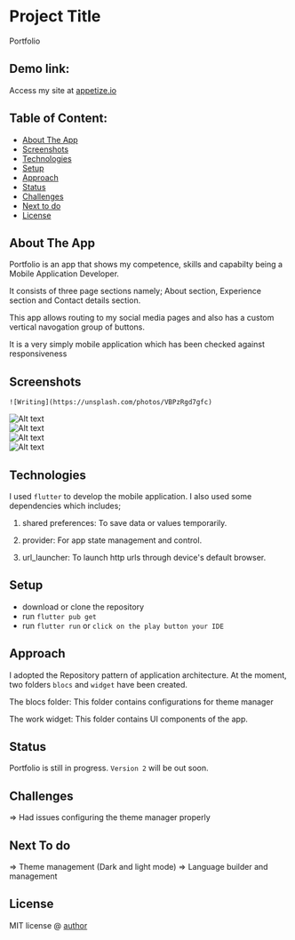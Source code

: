 # Project Title
Portfolio

## Demo link:
Access my site at [appetize.io](https://appetize.io/app/4qmchvi2rxcey26lrwztfcrspm)

## Table of Content:

- [About The App](#about-the-app)
- [Screenshots](#screenshots)
- [Technologies](#technologies)
- [Setup](#setup)
- [Approach](#approach)
- [Status](#status)
- [Challenges](#credits)
- [Next to do](#credits)
- [License](#license)

## About The App
Portfolio is an app that shows my competence, skills and capabilty being a Mobile Application Developer.

It consists of three page sections namely; About section, Experience section and Contact details section.

This app allows routing to my social media pages and also has a custom vertical navogation group of buttons.

It is a very simply mobile application which has been checked against responsiveness

## Screenshots

`![Writing](https://unsplash.com/photos/VBPzRgd7gfc)`

<img src="assets/images/s1.png" alt="Alt text" title="Optional title">

<br/>

<img src="assets/images/s2.png" alt="Alt text" title="Optional title">

<br/>

<img src="assets/images/s3.png" alt="Alt text" title="Optional title">

<br/>

<img src="assets/images/s4.png" alt="Alt text" title="Optional title">


## Technologies
I used `flutter` to develop the mobile application. I also used some dependencies which includes;

1. shared preferences: To save data or values temporarily.

2. provider: For app state management and control.

3. url_launcher: To launch http urls through device's default browser.

## Setup
- download or clone the repository
- run `flutter pub get`
- run `flutter run` or `click on the play button your IDE`

## Approach
I adopted the Repository pattern of application architecture. At the moment, two folders `blocs` and `widget` have been created.

The blocs folder: This folder contains configurations for theme manager

The work widget: This folder contains UI components of the app.

## Status
Portfolio is still in progress. `Version 2` will be out soon.

## Challenges
=> Had issues configuring the theme manager properly

## Next To do
=> Theme management (Dark and light mode)
=> Language builder and management

## License

MIT license @ [author](author.com)